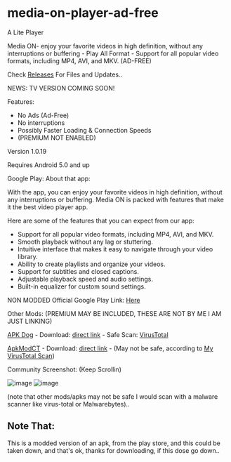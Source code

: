 # media-on-player-ad-free
A Lite Player

Media ON- enjoy your favorite videos in high definition, without any interruptions or buffering - Play All Format - Support for all popular video formats, including MP4, AVI, and MKV. (AD-FREE)

Check [Releases](https://github.com/MarshMeadow/media-on-player-ad-free/releases) For Files and Updates..

NEWS: TV VERSION COMING SOON!

Features:

- No Ads (Ad-Free)
- No interruptions
- Possibly Faster Loading & Connection Speeds
- (PREMIUM NOT ENABLED)

Version
1.0.19

Requires Android
5.0 and up

Google Play:
About that app:

With the app, you can enjoy your favorite videos in high definition, without any interruptions or buffering. Media ON is packed with features that make it the best video player app.

Here are some of the features that you can expect from our app:

- Support for all popular video formats, including MP4, AVI, and MKV.
- Smooth playback without any lag or stuttering.
- Intuitive interface that makes it easy to navigate through your video library.
- Ability to create playlists and organize your videos.
- Support for subtitles and closed captions.
- Adjustable playback speed and audio settings.
- Built-in equalizer for custom sound settings.

NON MODDED Official Google Play Link: [Here](https://play.google.com/store/apps/details?id=com.mediaon.apt)

Other Mods: (PREMIUM MAY BE INCLUDED, THESE ARE NOT BY ME I AM JUST LINKING)

[APK Dog](https://media-on-play-all-format.apk.dog/#:~:text=Media%20ON%20%2D%20Play%20All%20Format%20(MOD)%201.0.,19&text=%2D%20Support%20for%20all%20popular%20video,playlists%20and%20organize%20your%20videos.) - Download: [direct link](https://apk.dog/go.php?file_id=2769627&b=aHR0cHM6Ly8wNC5hcGsuZG9nL3N0b3JhZ2UvMTQvMDAxLzUxOC8xMDAxNTE4L2FybTY0X3Y4YS1hcm1lYWJpX3Y3YS14ODYteDg2XzY0LzE0YzhmYTY5YTM4ZGM3MGMxYmU4MmUwNThkNjI4NzZhL01lZGlhT24tMS4wLjE5LmFwaz9zPTI3U3hURm1qaFNkc0JmcW5fanhCR3cmZT0xNzAzNzQ4MzI3Jmxhbmc9ZW4mYXBrX2lkPTExNTMwMDc=) - Safe Scan: [VirusTotal](https://www.virustotal.com/gui/file/8cd9f079ecc7ccb3cab561dcba6637a50e594502fe8c1b8c04f35e688fd7978d)

[ApkModCT](https://apkmodct.com/media-on-apk/) - Download: [direct link](https://dl.apkmodct.com/apps/Media-ON-Play-All-Format[apkmodct.com].xapk) - (May not be safe, according to [My VirusTotal Scan](https://www.virustotal.com/gui/file/b9d12ef8d9aa10522d5ae3470ea05466bff8e3ac4c71a5a05dff2c8d7b82477d))

Community Screenshot: (Keep Scrollin)

![image](https://github.com/MarshMeadow/media-on-player-ad-free/assets/88599122/e7ede71b-f5ae-4c93-8788-8760446e4f26) ![image](https://github.com/MarshMeadow/media-on-player-ad-free/assets/88599122/c78127f5-6d10-4d53-a6aa-85b809cf80cd)


(note that other mods/apks may not be safe I would scan with a malware scanner like virus-total or Malwarebytes)..

Note That:
----
This is a modded version of an apk, from the play store, and this could be taken down, and that's ok, thanks for downloading, if this dose go down..
